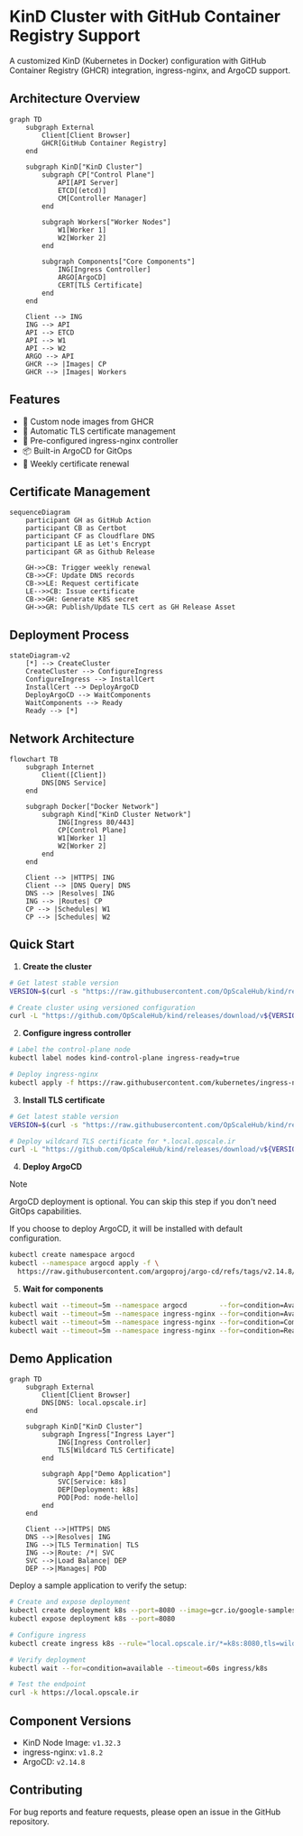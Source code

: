 # KinD Cluster with GitHub Container Registry Support

A customized KinD (Kubernetes in Docker) configuration with GitHub Container Registry (GHCR) integration, ingress-nginx, and ArgoCD support.

## Architecture Overview

```mermaid
graph TD
    subgraph External
        Client[Client Browser]
        GHCR[GitHub Container Registry]
    end

    subgraph KinD["KinD Cluster"]
        subgraph CP["Control Plane"]
            API[API Server]
            ETCD[(etcd)]
            CM[Controller Manager]
        end

        subgraph Workers["Worker Nodes"]
            W1[Worker 1]
            W2[Worker 2]
        end

        subgraph Components["Core Components"]
            ING[Ingress Controller]
            ARGO[ArgoCD]
            CERT[TLS Certificate]
        end
    end

    Client --> ING
    ING --> API
    API --> ETCD
    API --> W1
    API --> W2
    ARGO --> API
    GHCR --> |Images| CP
    GHCR --> |Images| Workers
```

## Features

- 🔄 Custom node images from GHCR
- 🔐 Automatic TLS certificate management
- 🚀 Pre-configured ingress-nginx controller
- 📦 Built-in ArgoCD for GitOps
- 🔄 Weekly certificate renewal

## Certificate Management

```mermaid
sequenceDiagram
    participant GH as GitHub Action
    participant CB as Certbot
    participant CF as Cloudflare DNS
    participant LE as Let's Encrypt
    participant GR as Github Release

    GH->>CB: Trigger weekly renewal
    CB->>CF: Update DNS records
    CB->>LE: Request certificate
    LE-->>CB: Issue certificate
    CB->>GH: Generate K8S secret
    GH->>GR: Publish/Update TLS cert as GH Release Asset
```

## Deployment Process

```mermaid
stateDiagram-v2
    [*] --> CreateCluster
    CreateCluster --> ConfigureIngress
    ConfigureIngress --> InstallCert
    InstallCert --> DeployArgoCD
    DeployArgoCD --> WaitComponents
    WaitComponents --> Ready
    Ready --> [*]
```

## Network Architecture

```mermaid
flowchart TB
    subgraph Internet
        Client([Client])
        DNS[DNS Service]
    end

    subgraph Docker["Docker Network"]
        subgraph Kind["KinD Cluster Network"]
            ING[Ingress 80/443]
            CP[Control Plane]
            W1[Worker 1]
            W2[Worker 2]
        end
    end

    Client --> |HTTPS| ING
    Client --> |DNS Query| DNS
    DNS --> |Resolves| ING
    ING --> |Routes| CP
    CP --> |Schedules| W1
    CP --> |Schedules| W2
```

## Quick Start

1. **Create the cluster**
```bash
# Get latest stable version
VERSION=$(curl -s "https://raw.githubusercontent.com/OpScaleHub/kind/refs/heads/main/version.txt")

# Create cluster using versioned configuration
curl -L "https://github.com/OpScaleHub/kind/releases/download/v${VERSION}/clusterConfiguration.yaml" | kind create cluster --config -
```

2. **Configure ingress controller**
```bash
# Label the control-plane node
kubectl label nodes kind-control-plane ingress-ready=true

# Deploy ingress-nginx
kubectl apply -f https://raw.githubusercontent.com/kubernetes/ingress-nginx/controller-v1.8.2/deploy/static/provider/kind/deploy.yaml
```

3. **Install TLS certificate**
```bash
# Get latest stable version
VERSION=$(curl -s "https://raw.githubusercontent.com/OpScaleHub/kind/refs/heads/main/version.txt")

# Deploy wildcard TLS certificate for *.local.opscale.ir
curl -L "https://github.com/OpScaleHub/kind/releases/download/v${VERSION}/wildcard-tls.yaml" | kubectl apply -f -
```

4. **Deploy ArgoCD**

> [!NOTE]
>
> ArgoCD deployment is optional. You can skip this step if you don't need GitOps capabilities.
>
> If you choose to deploy ArgoCD, it will be installed with default configuration.

```bash
kubectl create namespace argocd
kubectl --namespace argocd apply -f \
  https://raw.githubusercontent.com/argoproj/argo-cd/refs/tags/v2.14.8/manifests/core-install.yaml
```

5. **Wait for components**
```bash
kubectl wait --timeout=5m --namespace argocd        --for=condition=Available deployments --all
kubectl wait --timeout=5m --namespace ingress-nginx --for=condition=Available deployments --all
kubectl wait --timeout=5m --namespace ingress-nginx --for=condition=Complete  jobs        --all
kubectl wait --timeout=5m --namespace ingress-nginx --for=condition=Ready     pod --selector app.kubernetes.io/component=controller
```

## Demo Application

```mermaid
graph TD
    subgraph External
        Client[Client Browser]
        DNS[DNS: local.opscale.ir]
    end

    subgraph KinD["KinD Cluster"]
        subgraph Ingress["Ingress Layer"]
            ING[Ingress Controller]
            TLS[Wildcard TLS Certificate]
        end

        subgraph App["Demo Application"]
            SVC[Service: k8s]
            DEP[Deployment: k8s]
            POD[Pod: node-hello]
        end
    end

    Client -->|HTTPS| DNS
    DNS -->|Resolves| ING
    ING -->|TLS Termination| TLS
    ING -->|Route: /*| SVC
    SVC -->|Load Balance| DEP
    DEP -->|Manages| POD
```

Deploy a sample application to verify the setup:

```bash
# Create and expose deployment
kubectl create deployment k8s --port=8080 --image=gcr.io/google-samples/node-hello:1.0
kubectl expose deployment k8s --port=8080

# Configure ingress
kubectl create ingress k8s --rule="local.opscale.ir/*=k8s:8080,tls=wildcard-tls" --class=nginx

# Verify deployment
kubectl wait --for=condition=available --timeout=60s ingress/k8s

# Test the endpoint
curl -k https://local.opscale.ir
```

## Component Versions

- KinD Node Image: `v1.32.3`
- ingress-nginx: `v1.8.2`
- ArgoCD: `v2.14.8`

## Contributing

For bug reports and feature requests, please open an issue in the GitHub repository.
